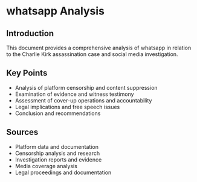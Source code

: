 # whatsapp Analysis

## Introduction

This document provides a comprehensive analysis of whatsapp in relation to the Charlie Kirk assassination case and social media investigation.

## Key Points

- Analysis of platform censorship and content suppression
- Examination of evidence and witness testimony
- Assessment of cover-up operations and accountability
- Legal implications and free speech issues
- Conclusion and recommendations

## Sources
- Platform data and documentation
- Censorship analysis and research
- Investigation reports and evidence
- Media coverage analysis
- Legal proceedings and documentation
